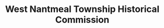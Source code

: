 ---
layout: repo
title: "West Nantmeal Township Historical Commission"
id: 13922
permalink: repos/13922/
---